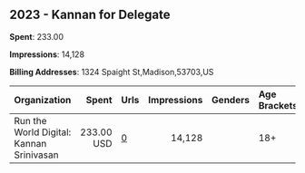 ## 2023 - Kannan for Delegate 
**Spent**: 233.00

**Impressions**: 14,128

**Billing Addresses**: 1324 Spaight St,Madison,53703,US

|Organization|Spent|Urls|Impressions|Genders|Age Brackets|Country Codes|
|:---|---:|:---|---:|:---|:---|:---|
|Run the World Digital: Kannan Srinivasan|233.00 USD|[0](https://www.snap.com/political-ads/asset/c0694b39e77dd48cb0b7a9a5b816174d0bbe6348389118825e29b7fd6413fa59?mediaType=mp4)|14,128||18+|united states|
